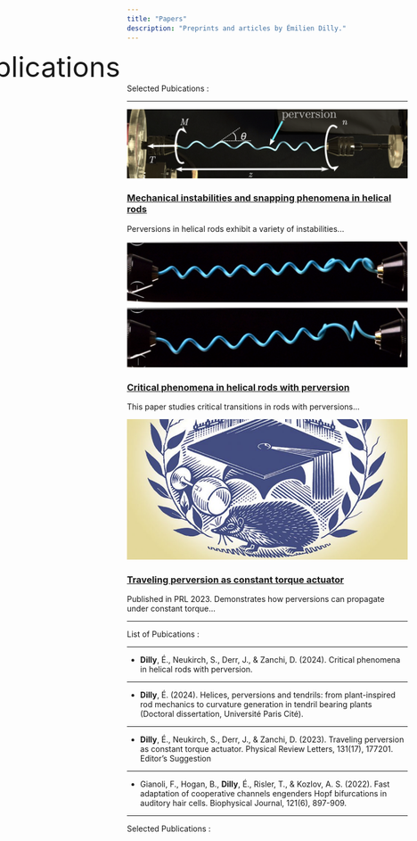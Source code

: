 ```yaml
---
title: "Papers"
description: "Preprints and articles by Émilien Dilly."
---
```

<link rel="stylesheet" href="/css/custom.css">
<div style="position: relative; left: -300px; font-size: 50px;">
  Publications
</div>
Selected Pubications :

---

<div class="papers-grid">
  <div class="paper-card">
    <img src="paper1/paper1.png" alt="Paper 1">
    <h3><a href="paper1/">Mechanical instabilities and snapping phenomena in helical rods</a></h3>
    <p>Perversions in helical rods exhibit a variety of instabilities...</p>
  </div>

  <div class="paper-card">
    <img src="paper2/paper2.png" alt="Paper 2">
    <h3><a href="paper2/">Critical phenomena in helical rods with perversion</a></h3>
    <p>This paper studies critical transitions in rods with perversions...</p>
  </div>

  <div class="paper-card">
    <img src="paper3/paper3.png" alt="Paper 3">
    <h3><a href="paper3/">Traveling perversion as constant torque actuator</a></h3>
    <p>Published in PRL 2023. Demonstrates how perversions can propagate under constant torque...</p>
  </div>
</div>

---


List of Pubications :

---

- **Dilly**, É., Neukirch, S., Derr, J., & Zanchi, D. (2024). Critical phenomena in helical rods with perversion.
---

- **Dilly**, É. (2024). Helices, perversions and tendrils: from plant-inspired rod mechanics to curvature generation in tendril bearing plants (Doctoral dissertation, Université Paris Cité).
---

- **Dilly**, É., Neukirch, S., Derr, J., & Zanchi, D. (2023). Traveling perversion as constant torque actuator. Physical Review Letters, 131(17), 177201. Editor’s Suggestion
---

- Gianoli, F., Hogan, B., **Dilly**, É., Risler, T., & Kozlov, A. S. (2022). Fast adaptation of cooperative channels engenders Hopf bifurcations in auditory hair cells. Biophysical Journal, 121(6), 897-909.

---

Selected Publications : 
